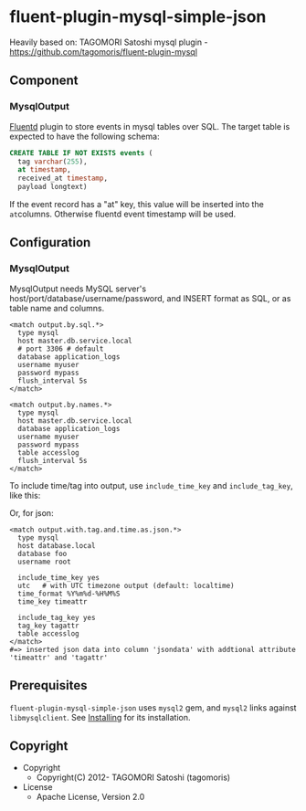 # fluent-plugin-mysql-simple-json
Heavily based on: TAGOMORI Satoshi mysql plugin - https://github.com/tagomoris/fluent-plugin-mysql

## Component

### MysqlOutput

[Fluentd](http://fluentd.org) plugin to store events in mysql tables over SQL.
The target table is expected to have the following schema:

```sql
CREATE TABLE IF NOT EXISTS events (
  tag varchar(255),
  at timestamp,
  received_at timestamp,
  payload longtext)
```

If the event record has a "at" key, this value will be inserted into the `at`columns. Otherwise fluentd event timestamp will be used.

## Configuration

### MysqlOutput

MysqlOutput needs MySQL server's host/port/database/username/password, and INSERT format as SQL, or as table name and columns.

    <match output.by.sql.*>
      type mysql
      host master.db.service.local
      # port 3306 # default
      database application_logs
      username myuser
      password mypass
      flush_interval 5s
    </match>

    <match output.by.names.*>
      type mysql
      host master.db.service.local
      database application_logs
      username myuser
      password mypass
      table accesslog
      flush_interval 5s
    </match>

To include time/tag into output, use `include_time_key` and `include_tag_key`, like this:

Or, for json:

    <match output.with.tag.and.time.as.json.*>
      type mysql
      host database.local
      database foo
      username root

      include_time_key yes
      utc   # with UTC timezone output (default: localtime)
      time_format %Y%m%d-%H%M%S
      time_key timeattr

      include_tag_key yes
      tag_key tagattr
      table accesslog
    </match>
    #=> inserted json data into column 'jsondata' with addtional attribute 'timeattr' and 'tagattr'

## Prerequisites

`fluent-plugin-mysql-simple-json` uses `mysql2` gem, and `mysql2` links against `libmysqlclient`. See [Installing](https://github.com/brianmario/mysql2#installing) for its installation.

## Copyright

* Copyright
  * Copyright(C) 2012- TAGOMORI Satoshi (tagomoris)
* License
  * Apache License, Version 2.0
